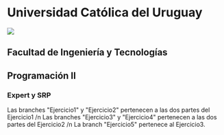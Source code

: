 # Universidad Católica del Uruguay
<img src="https://ucu.edu.uy/sites/all/themes/univer/logo.png"> 

## Facultad de Ingeniería y Tecnologías
## Programación II

### Expert y SRP

Las branches "Ejercicio1" y "Ejercicio2" pertenecen a las dos partes del Ejercicio1 /n
Las branches "Ejercicio3" y "Ejercicio4" pertenecen a las dos partes del Ejercicio2 /n
La branch "Ejercicio5" pertenece al Ejercicio3.
